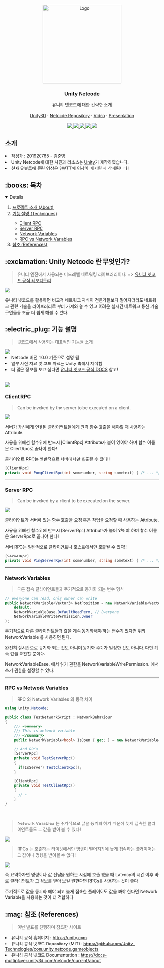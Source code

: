 <!-- PROJECT LOGO -->
<div align="center">
  <a href="https://github.com/osamhack2021/app_web_dronai_62bn">
    <img      
      src="https://user-images.githubusercontent.com/36218321/172825713-f95d8b00-ee94-4643-bee9-bb17bed99103.png"
      alt="Logo" width="256px" height="256px">
  </a>

  <h3 align="center">Unity Netcode</h3>

  <p align="center">
    유니티 넷코드에 대한 간략한 소개
    <br />
    <br />
    <a href="https://unity.com/" target="_blank">Unity3D</a>
    ·
    <a href="https://github.com/Unity-Technologies/com.unity.netcode.gameobjects" target="_blank">Netcode Repository</a>
    ·
    <a href="https://youtu.be/PCbJuSWBbrc" target="_blank">Video</a>
    ·
    <a href="https://github.com/LINEARJUN/SWTT-Unity-Netcode-Explanation/blob/main/NETCODE%20%EC%86%8C%EA%B0%9C%20PPT.pptx?raw=true" target="_blank">Presentation</a>
    <br />
    <br />
    <a href="https://github.com/LINEARJUN/SWTT-Unity-Netcode-Explanation/graphs/contributors">
      <img src="https://img.shields.io/github/contributors/LINEARJUN/SWTT-Unity-Netcode-Explanation.svg?style=for-the-badge" />
    </a>
    <a href="https://github.com/LINEARJUN/SWTT-Unity-Netcode-Explanation/network/members">
      <img src="https://img.shields.io/github/forks/LINEARJUN/SWTT-Unity-Netcode-Explanation.svg?style=for-the-badge" />
    </a>
    <a href="https://github.com/LINEARJUN/SWTT-Unity-Netcode-Explanation/stargazers">
      <img src="https://img.shields.io/github/stars/LINEARJUN/SWTT-Unity-Netcode-Explanation.svg?style=for-the-badge" />
    </a>
    <a href="https://github.com/LINEARJUN/SWTT-Unity-Netcode-Explanation/issues">
      <img src="https://img.shields.io/github/issues/LINEARJUN/SWTT-Unity-Netcode-Explanation.svg?style=for-the-badge" />
    </a>
    <a href="https://github.com/LINEARJUN/SWTT-Unity-Netcode-Explanation/blob/master/License.md">
      <img src="https://img.shields.io/github/license/LINEARJUN/SWTT-Unity-Netcode-Explanation.svg?style=for-the-badge" />
    </a>
  </p>
</div>

<h2>소개</h2>
<li>작성자 : 201920765 - 김준영</li>
<li>Unity Netcode에 대한 사진과 리소스는 <a href="https://unity.com">Unity</a>가 제작하였습니다.</li>
<li>현재 유뷰트에 올린 영상은 SWTT에 영상이 게시될 시 삭제됩니다!</li>

<h2> :books: 목차</h2>
<details open="open">
  <ol>
    <li><a href="#about"> 프로젝트 소개 (About)</a></li>
    <li><a href="#techniques"> 기능 설명 (Techniques)</a></li>
      <ul>
        <li><a href="#client"> Client RPC </a></li>
        <li><a href="#server"> Server RPC </a></li>
        <li><a href="#net_variables"> Network Variables </a></li>
        <li><a href="#rpc_net"> RPC vs Network Variables </a></li>
      </ul>
    <li><a href="#references"> 참조 (References)</a></li>
  </ol>
</details>

<h2 id="about">:exclamation: Unity Netcode 란 무엇인가?</h2>
<blockquote>유니티 엔진에서 사용되는 미드레벨 네트워킹 라이브러리이다. => <a href ="https://github.com/Unity-Technologies/com.unity.netcode.gameobjects">유니티 넷코드 공식 레포지토리</a></blockquote>
<img src="https://user-images.githubusercontent.com/36218321/173530541-6bd68132-1c17-4524-ab54-21f353e1b34c.jpg"></img>

<p>유니티 넷코드를 활용하면 비교적 네트워크 지식이 전문가들보다 떨어지더라도 네트워크 관련 기술을 라이브러리로 부터 가져와 쓸 수 있고 어려운 실시간 네트워크 통신 기술 구연들을 조금 더 쉽게 해볼 수 있다.</p>


<h2 id="techniques">:electric_plug: 기능 설명</h2>
<blockquote>넷코드에서 사용되는 대표적인 기능들 소개</blockquote>
<img src="https://user-images.githubusercontent.com/36218321/173532982-8dea78b4-2479-467a-b3d4-91a31100b853.png"></img>

<li>Netcode 버전 1.0.0 기준으로 설명 됨</li>
<li>일부 사진 자료 및 코드 자료는 Unity 측에서 제작함</li>
<li>더 많은 정보를 보고 싶다면 <a href="https://docs-multiplayer.unity3d.com/netcode/current/about">유니티 넷코드 공식 DOCS</a> 참고!</li>

<br/>

<!--라인 효과-->
<img src="https://user-images.githubusercontent.com/36218321/173535363-227603c9-3a2c-4d01-a2bc-d734ef1dba3d.gif"></a>

<h3 id="client">Client RPC</h3>
<blockquote>Can be invoked by the server to be executed on a client.</blockquote>
<img src="https://user-images.githubusercontent.com/36218321/173532561-cab28c97-d902-4b7e-ab21-724005f7e8e9.png"></img>

<p>서버가 자신에게 연결된 클라이언트들에게 원격 함수 호출을 해야할 때 사용하는 Attribute.</p>
<p>사용을 위해선 함수위에 반드시 [ClientRpc] Attribute가 붙어 있어야 하며 함수 이름은 ClientRpc로 끝나야 한다!</p>
<p>클라이언트 RPC는 일반적으로 서버에서만 호출될 수 있다!!</p>

```c#
[ClientRpc]
private void PongClientRpc(int somenumber, string sometext) { /* ... */ }
```

<hr/>

<h3 id="server">Server RPC</h3>
<blockquote>Can be invoked by a client to be executed on the server.</blockquote>
<img src="https://user-images.githubusercontent.com/36218321/173534716-e871944d-8762-4034-96c8-d686f658936c.png"></img>

<p>클라이언트가 서버에 있는 함수 호출을 요청 혹은 작업을 요청할 때 사용하는 Attribute.</p>
<p>사용을 위해선 함수위에 반드시 [ServerRpc] Attribute가 붙어 있어야 하며 함수 이름은 ServerRpc로 끝나야 한다!</p>
<p>서버 RPC는 일반적으로 클라이언트나 호스트에서만 호출될 수 있다!!</p>

```c#
[ServerRpc]
private void PingServerRpc(int somenumber, string sometext) { /* ... */ }
```

<hr/>

<h3 id="net_variables">Network Variables</h3>
<blockquote>다른 접속 클라이언트들과 주기적으로 동기화 되는 변수 형식</blockquote>

```c#
// everyone can read, only owner can write
public NetworkVariable<Vector3> NetPosition = new NetworkVariable<Vector3>(
    default,
    NetworkVariableBase.DefaultReadPerm, // Everyone
    NetworkVariableWritePermission.Owner
);
```

<p>주기적으로 다른 클라이언트들과 값을 계속 동기화해야 하는 변수가 있다면 위의 NetworkVariable<T> 를 사용하면 된다.</p>
<p>완전히 실시간으로 동기화 되는 것도 아니며 동기화 주기가 일정한 것도 아니다. 다만 계속 값을 교환할 뿐이다.</p>
<p>NetworkVariableBase. 에서 읽기 권한을 NetworkVariableWritePermission. 에서 쓰기 권한을 설정할 수 있다.</p>

<hr/>

<h3 id="rpc_net">RPC vs Network Variables</h3>
<blockquote>RPC 와 Network Variables 의 동작 차이</blockquote>

```c#
using Unity.Netcode;

public class TestNetworkScript : NetworkBehaviour
{
    /// <summary>
    /// This is network variable
    /// </summary>
    public NetworkVariable<bool> IsOpen { get; } = new NetworkVariable<bool>();
    
    // And RPCs
    [ServerRpc]
    private void TestServerRpc()
    {
      if(IsServer) TestClientRpc();
    }
    
    [ClientRpc]
    private void TestClientRpc()
    {
      // ~
    }
}

```

</br>

<blockquote>Network Variables 는 주기적으로 값을 동기화 하기 때문에 늦게 접속한 클라이언트들도 그 값을 받아 볼 수 있다!</blockquote>
<img src="https://user-images.githubusercontent.com/36218321/173540959-1112417f-811d-4760-ac14-577f7e58799b.png"></img>

<br/>

<blockquote>RPCs 는 호출하는 타이밍에서만 명령이 떨어지기에 늦게 접속하는 플레이어는 그 값이나 명령을 받아볼 수 없다!</blockquote>
<img src="https://user-images.githubusercontent.com/36218321/173541331-010362a7-0d93-4055-ab2c-205cacecf0f6.png"></img>

<p>즉 요약하자면 명령이나 값 전달을 원하는 시점에 호출 했을 때 Latency의 시간 이후 바로 클라이언트가 그 정보를 받아 보길 원한다면 RPCs를 사용하는 것이 좋다</p>
<p>주기적으로 값을 동기화 해야 되고 늦게 접속한 플레이어도 값을 봐야 한다면 Network Variable을 사용하는 것이 더 적합하다</p>


<h2 id="references">:mag: 참조 (References)</h2>
<blockquote>이번 발표를 진행하며 참조한 사이트</blockquote>


<li>유니티 공식 홈페이지 : <a href="https://unity.com">https://unity.com</a></li>
<li>유니티 공식 넷코드 Repository (MIT) : <a href="https://github.com/Unity-Technologies/com.unity.netcode.gameobjects">https://github.com/Unity-Technologies/com.unity.netcode.gameobjects</a></li>
<li>유니티 공식 넷코드 Documentation : <a href="https://docs-multiplayer.unity3d.com/netcode/current/about">https://docs-multiplayer.unity3d.com/netcode/current/about</a></li>
